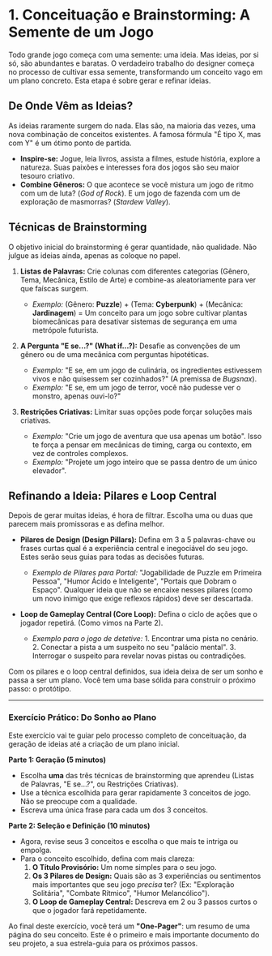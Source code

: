 # 1. Conceituação e Brainstorming: A Semente de um Jogo

Todo grande jogo começa com uma semente: uma ideia. Mas ideias, por si só, são abundantes e baratas. O verdadeiro trabalho do designer começa no processo de cultivar essa semente, transformando um conceito vago em um plano concreto. Esta etapa é sobre gerar e refinar ideias.

## De Onde Vêm as Ideias?

As ideias raramente surgem do nada. Elas são, na maioria das vezes, uma nova combinação de conceitos existentes. A famosa fórmula "É tipo X, mas com Y" é um ótimo ponto de partida.

-   **Inspire-se:** Jogue, leia livros, assista a filmes, estude história, explore a natureza. Suas paixões e interesses fora dos jogos são seu maior tesouro criativo.
-   **Combine Gêneros:** O que acontece se você mistura um jogo de ritmo com um de luta? (*God of Rock*). E um jogo de fazenda com um de exploração de masmorras? (*Stardew Valley*).

## Técnicas de Brainstorming

O objetivo inicial do brainstorming é gerar quantidade, não qualidade. Não julgue as ideias ainda, apenas as coloque no papel.

1.  **Listas de Palavras:** Crie colunas com diferentes categorias (Gênero, Tema, Mecânica, Estilo de Arte) e combine-as aleatoriamente para ver que faíscas surgem.
    -   *Exemplo:* (Gênero: **Puzzle**) + (Tema: **Cyberpunk**) + (Mecânica: **Jardinagem**) = Um conceito para um jogo sobre cultivar plantas biomecânicas para desativar sistemas de segurança em uma metrópole futurista.

2.  **A Pergunta "E se...?" (What if...?):** Desafie as convenções de um gênero ou de uma mecânica com perguntas hipotéticas.
    -   *Exemplo:* "E se, em um jogo de culinária, os ingredientes estivessem vivos e não quisessem ser cozinhados?" (A premissa de *Bugsnax*).
    -   *Exemplo:* "E se, em um jogo de terror, você não pudesse ver o monstro, apenas ouvi-lo?"

3.  **Restrições Criativas:** Limitar suas opções pode forçar soluções mais criativas.
    -   *Exemplo:* "Crie um jogo de aventura que usa apenas um botão". Isso te força a pensar em mecânicas de timing, carga ou contexto, em vez de controles complexos.
    -   *Exemplo:* "Projete um jogo inteiro que se passa dentro de um único elevador".

## Refinando a Ideia: Pilares e Loop Central

Depois de gerar muitas ideias, é hora de filtrar. Escolha uma ou duas que parecem mais promissoras e as defina melhor.

-   **Pilares de Design (Design Pillars):** Defina em 3 a 5 palavras-chave ou frases curtas qual é a experiência central e inegociável do seu jogo. Estes serão seus guias para todas as decisões futuras.
    -   *Exemplo de Pilares para Portal:* "Jogabilidade de Puzzle em Primeira Pessoa", "Humor Ácido e Inteligente", "Portais que Dobram o Espaço". Qualquer ideia que não se encaixe nesses pilares (como um novo inimigo que exige reflexos rápidos) deve ser descartada.

-   **Loop de Gameplay Central (Core Loop):** Defina o ciclo de ações que o jogador repetirá. (Como vimos na Parte 2).
    -   *Exemplo para o jogo de detetive:* 1. Encontrar uma pista no cenário. 2. Conectar a pista a um suspeito no seu "palácio mental". 3. Interrogar o suspeito para revelar novas pistas ou contradições.

Com os pilares e o loop central definidos, sua ideia deixa de ser um sonho e passa a ser um plano. Você tem uma base sólida para construir o próximo passo: o protótipo.

---

### Exercício Prático: Do Sonho ao Plano

Este exercício vai te guiar pelo processo completo de conceituação, da geração de ideias até a criação de um plano inicial.

**Parte 1: Geração (5 minutos)**

-   Escolha **uma** das três técnicas de brainstorming que aprendeu (Listas de Palavras, "E se...?", ou Restrições Criativas).
-   Use a técnica escolhida para gerar rapidamente 3 conceitos de jogo. Não se preocupe com a qualidade.
-   Escreva uma única frase para cada um dos 3 conceitos.

**Parte 2: Seleção e Definição (10 minutos)**

-   Agora, revise seus 3 conceitos e escolha o que mais te intriga ou empolga.
-   Para o conceito escolhido, defina com mais clareza:
    1.  **O Título Provisório:** Um nome simples para o seu jogo.
    2.  **Os 3 Pilares de Design:** Quais são as 3 experiências ou sentimentos mais importantes que seu jogo *precisa* ter? (Ex: "Exploração Solitária", "Combate Rítmico", "Humor Melancólico").
    3.  **O Loop de Gameplay Central:** Descreva em 2 ou 3 passos curtos o que o jogador fará repetidamente.

Ao final deste exercício, você terá um **"One-Pager"**: um resumo de uma página do seu conceito. Este é o primeiro e mais importante documento do seu projeto, a sua estrela-guia para os próximos passos.
